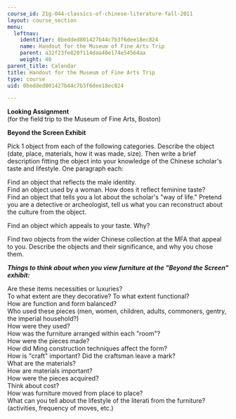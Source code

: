 ```yaml
---
course_id: 21g-044-classics-of-chinese-literature-fall-2011
layout: course_section
menu:
  leftnav:
    identifier: 0bedded801427b44c7b3f6dee18ec824
    name: Handout for the Museum of Fine Arts Trip
    parent: a32f23fe820f114daa40e174e54564aa
    weight: 40
parent_title: Calendar
title: Handout for the Museum of Fine Arts Trip
type: course
uid: 0bedded801427b44c7b3f6dee18ec824

---
```


**Looking Assignment**  
(for the field trip to the Museum of Fine Arts, Boston)

**Beyond the Screen Exhibit**

Pick 1 object from each of the following categories. Describe the object (date, place, materials, how it was made, size). Then write a brief description fitting the object into your knowledge of the Chinese scholar's taste and lifestyle. One paragraph each:

Find an object that reflects the male identity.  
Find an object used by a woman. How does it reflect feminine taste?  
Find an object that tells you a lot about the scholar's "way of life." Pretend you are a detective or archeologist, tell us what you can reconstruct about the culture from the object.

Find an object which appeals to your taste. Why?

Find two objects from the wider Chinese collection at the MFA that appeal to you. Describe the objects and their significance, and why you chose them.

_**Things to think about when you view furniture at the "Beyond the Screen" exhibit:**_

Are these items necessities or luxuries?  
To what extent are they decorative? To what extent functional?  
How are function and form balanced?  
Who used these pieces (men, women, children, adults, commoners, gentry, the imperial household?)  
How were they used?  
How was the furniture arranged within each "room"?  
How were the pieces made?  
How did Ming construction techniques affect the form?  
How is "craft" important? Did the craftsman leave a mark?  
What are the materials?  
How are materials important?  
How were the pieces acquired?  
Think about cost?  
How was furniture moved from place to place?  
What can you tell about the lifestyle of the literati from the furniture? (activities, frequency of moves, etc.)